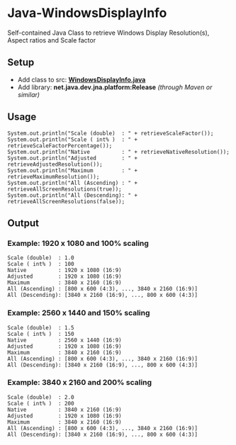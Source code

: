 # Java-WindowsDisplayInfo
Self-contained Java Class to retrieve Windows Display Resolution(s), Aspect ratios and Scale factor

## Setup 
- Add class to src: [**WindowsDisplayInfo.java**](/src/WindowsDisplayInfo.java)
- Add library: ****net.java.dev.jna.platform:Release**** *(through Maven or similar)*


## Usage
    System.out.println("Scale (double)  : " + retrieveScaleFactor());
    System.out.println("Scale ( int% )  : " + retrieveScaleFactorPercentage());
    System.out.println("Native          : " + retrieveNativeResolution());
    System.out.println("Adjusted        : " + retrieveAdjustedResolution());
    System.out.println("Maximum         : " + retrieveMaximumResolution());
    System.out.println("All (Ascending) : " + retrieveAllScreenResolutions(true)); 
    System.out.println("All (Descending): " + retrieveAllScreenResolutions(false));

## Output
### Example: 1920 x 1080 and 100% scaling 
    Scale (double) 	: 1.0
    Scale ( int% )  : 100
    Native          : 1920 x 1080 (16:9)
    Adjusted        : 1920 x 1080 (16:9)
    Maximum         : 3840 x 2160 (16:9)
    All (Ascending) : [800 x 600 (4:3), ..., 3840 x 2160 (16:9)]
    All (Descending): [3840 x 2160 (16:9), ..., 800 x 600 (4:3)]

### Example: 2560 x 1440 and 150% scaling 
    Scale (double)  : 1.5
    Scale ( int% )  : 150
    Native          : 2560 x 1440 (16:9)
    Adjusted        : 1920 x 1080 (16:9)
    Maximum         : 3840 x 2160 (16:9)
    All (Ascending) : [800 x 600 (4:3), ..., 3840 x 2160 (16:9)]
    All (Descending): [3840 x 2160 (16:9), ..., 800 x 600 (4:3)]

### Example: 3840 x 2160 and 200% scaling 
    Scale (double)  : 2.0
    Scale ( int% )  : 200
    Native          : 3840 x 2160 (16:9)
    Adjusted        : 1920 x 1080 (16:9)
    Maximum         : 3840 x 2160 (16:9)
    All (Ascending) : [800 x 600 (4:3), ..., 3840 x 2160 (16:9)]
    All (Descending): [3840 x 2160 (16:9), ..., 800 x 600 (4:3)]
